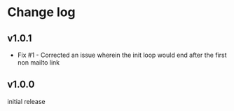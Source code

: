 # Change log

## v1.0.1

- Fix #1 - Corrected an issue wherein the init loop would end after the first non mailto link

## v1.0.0

initial release
